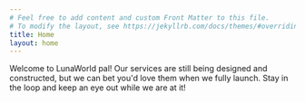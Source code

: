 ```yaml
---
# Feel free to add content and custom Front Matter to this file.
# To modify the layout, see https://jekyllrb.com/docs/themes/#overriding-theme-defaults
title: Home
layout: home
---
```


Welcome to LunaWorld pal! Our services are still being designed
and constructed, but we can bet you'd love them when we fully launch.
Stay in the loop and keep an eye out while we are at it!
